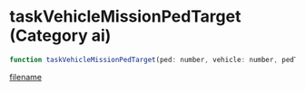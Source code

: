 # taskVehicleMissionPedTarget (Category ai)

```js
function taskVehicleMissionPedTarget(ped: number, vehicle: number, pedTarget: number, mode: int, maxSpeed: number, drivingStyle: int, minDistance: number, p7: number, p8: boolean): void
```

[filename](taskVehicleMissionPedTarget_m.md ':include')